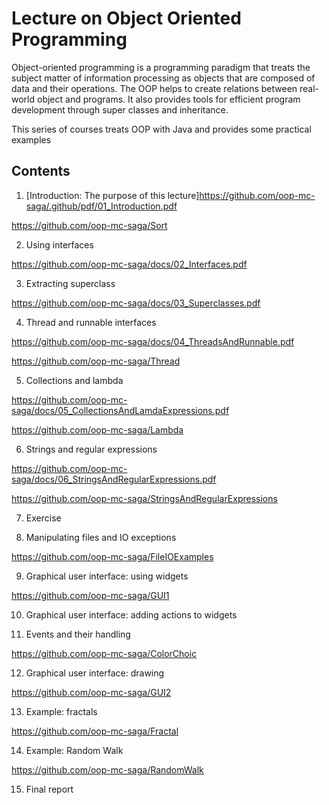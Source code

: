 # Lecture on Object Oriented Programming

Object-oriented programming is a programming paradigm that treats the subject matter of information processing as objects that are composed of data and their operations.
The OOP helps to create relations between real-world object and programs.
It also provides tools for efficient program development through super classes and inheritance. 

This series of courses treats OOP with Java and provides some practical examples

## Contents
1. [Introduction: The purpose of this lecture]<https://github.com/oop-mc-saga/.github/pdf/01_Introduction.pdf>

https://github.com/oop-mc-saga/Sort

2. Using interfaces

https://github.com/oop-mc-saga/docs/02_Interfaces.pdf

3. Extracting superclass

https://github.com/oop-mc-saga/docs/03_Superclasses.pdf

4. Thread and runnable interfaces

https://github.com/oop-mc-saga/docs/04_ThreadsAndRunnable.pdf

https://github.com/oop-mc-saga/Thread

5. Collections and lambda

https://github.com/oop-mc-saga/docs/05_CollectionsAndLamdaExpressions.pdf

https://github.com/oop-mc-saga/Lambda

6. Strings and regular expressions

https://github.com/oop-mc-saga/docs/06_StringsAndRegularExpressions.pdf

https://github.com/oop-mc-saga/StringsAndRegularExpressions

7. Exercise

8. Manipulating files and IO exceptions

https://github.com/oop-mc-saga/FileIOExamples

9. Graphical user interface: using widgets

https://github.com/oop-mc-saga/GUI1

10. Graphical user interface: adding actions to widgets

11. Events and their handling

https://github.com/oop-mc-saga/ColorChoic

12. Graphical user interface: drawing

https://github.com/oop-mc-saga/GUI2

13. Example: fractals

https://github.com/oop-mc-saga/Fractal

14. Example: Random Walk

https://github.com/oop-mc-saga/RandomWalk

15. Final report